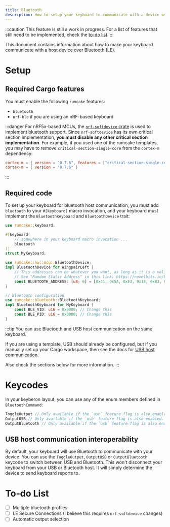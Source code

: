 ```yaml
---
title: Bluetooth
description: How to setup your keyboard to communicate with a device over bluetooth.
---
```


:::caution
This feature is still a work in progress. For a list of features that still need
to be implemented, check the [to-do list](#to-do-list).
:::

This document contains information about how to make your keyboard communicate
with a host device over Bluetooth (LE).

# Setup

## Required Cargo features

You must enable the following `rumcake` features:

- `bluetooth`
- `nrf-ble` if you are using an nRF-based keyboard

:::danger
For nRF5x-based MCUs, the [`nrf-softdevice` crate](https://github.com/embassy-rs/nrf-softdevice) is used to implement bluetooth support.
Since `nrf-softdevice` has its own critical section implementation, **you must disable any other critical section implementation**.
For example, if you used one of the rumcake templates, you may have to remove `critical-section-single-core` from the `cortex-m` dependency:

```toml del={1} ins={2}
cortex-m = { version = "0.7.6", features = ["critical-section-single-core"] }
cortex-m = { version = "0.7.6" }
```

:::

## Required code

To set up your keyboard for bluetooth host communication, you must add `bluetooth` to your `#[keyboard]` macro invocation, and your keyboard must implement the `BluetoothKeyboard` and `BluetoothDevice` trait:

```rust ins={5,9-21}
use rumcake::keyboard;

#[keyboard(
    // somewhere in your keyboard macro invocation ...
    bluetooth
)]
struct MyKeyboard;

use rumcake::hw::mcu::BluetoothDevice;
impl BluetoothDevice for WingpairLeft {
    // This addresses can be whatever you want, as long as it is a valid "Random Static" bluetooth addresses.
    // See "Random Static Address" in this link: https://novelbits.io/bluetooth-address-privacy-ble/
    const BLUETOOTH_ADDRESS: [u8; 6] = [0x41, 0x5A, 0xE3, 0x1E, 0x83, 0xE7]; // TODO: Change this
}

// Bluetooth configuration
use rumcake::bluetooth::BluetoothKeyboard;
impl BluetoothKeyboard for MyKeyboard {
    const BLE_VID: u16 = 0x0000; // Change this
    const BLE_PID: u16 = 0x0000; // Change this
}
```

:::tip
You can use Bluetooth and USB host communication on the same keyboard.

If you are using a template, USB should already be configured, but if you manually
set up your Cargo workspace, then see the docs for [USB host communication](../feature-usb-host/).

Also check the sections below for more information.
:::

# Keycodes

In your keyberon layout, you can use any of the enum members defined in `BluetoothCommand`:

```rust
ToggleOutput // Only available if the `usb` feature flag is also enabled. More information below.
OutputUSB // Only available if the `usb` feature flag is also enabled. More information below.
OutputBluetooth // Only available if the `usb` feature flag is also enabled. More information below.
```

## USB host communication interoperability

By default, your keyboard will use Bluetooth to communicate with your device.
You can use the `ToggleOutput`, `OutputUSB` or `OutputBluetooth` keycode to switch
between USB and Bluetooth. This won't disconnect your keyboard from your USB or Bluetooth
host. It will simply determine the device to send keyboard reports to.

# To-do List

- [ ] Multiple bluetooth profiles
- [ ] LE Secure Connections (I believe this requires `nrf-softdevice` changes)
- [ ] Automatic output selection
